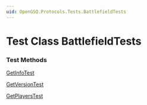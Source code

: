 ```yaml
---
uid: OpenGSQ.Protocols.Tests.BattlefieldTests
---
```


# Test Class BattlefieldTests

### Test Methods

<a href="/tests/BattlefieldTests/GetInfoTest.html">GetInfoTest</a>

<a href="/tests/BattlefieldTests/GetVersionTest.html">GetVersionTest</a>

<a href="/tests/BattlefieldTests/GetPlayersTest.html">GetPlayersTest</a>

